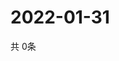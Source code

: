# 2022-01-31
  共 0条

  <!-- BEGIN -->
  <!-- 最后更新时间Mon Jan 31 2022 21:02:33 GMT+0000 (Coordinated Universal Time) -->
  
  <!-- END -->
  
  